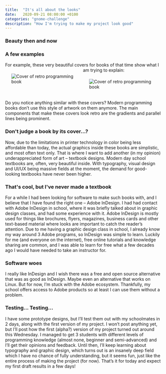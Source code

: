 ```yaml
---
title:  "It's all about the looks"
date:   2020-09-21 08:00:00 +0100
categories: "gnome-challenge"
description: "How I'm trying to make my project look good"
---
```

<h3>Beauty then and now</h3>

<h3>A few examples</h3>
For example, these very beautiful covers for books of that time show what I am trying to explain:

<span class="row">
    <span class="column half"><img class="blogimg" src="{{ site.baseurl }}/images/bookcover1.jpg" alt="Cover of retro programming book"></span>
    <span class="column half"><img class="blogimg" src="{{ site.baseurl }}/images/bookcover2.jpg" alt="Cover of retro programming book"></span>
</span>


Do you notice anything similar with these covers? Modern programming books don’t use this style of artwork on them anymore. The main components that make these covers look retro are the gradients and parallel lines being prominent.

<h3>Don't judge a book by its cover...?</h3>
Now, due to the limitations in printer technology in color being less affordable than today, the actual graphics inside these books are simplistic, and most often text only. That is where I want to add another (in my opinion) underappreciated form of art – textbook designs. Modern day school textbooks are, often, very beautiful inside. With typography, visual design and UI/UX being massive fields at the moment, the demand for good-looking textbooks have never been higher.

<h3>That's cool, but I've never made a textbook</h3>
For a while I had been looking for software to make such books with, and I believe that I have found the right one – Adobe InDesign. I had had contact with Adobe InDesign in school, where it was briefly talked about in graphic design classes, and had some experience with it. Adobe InDesign is mostly used for things like brochures, flyers, magazines, business cards and other text-based material where looks are important to catch the reader’s attention. Due to me having a graphic design class in school, I already know my way around 3 Adobe programs, so InDesign was simple to learn. Luckily for me (and everyone on the internet), free online tutorials and knowledge sharing are common, and I was able to learn for free what a few decades ago I would have needed to take an instructor for.

<h3>Software woes</h3>
I really like InDesign and I wish there was a free and open source alternative that was as good as InDesign. Maybe even an alternative that works on Linux. But for now, I’m stuck with the Adobe ecosystem. Thankfully, my school offers access to Adobe products so at least I can use them without a problem.

<h3>Testing... Testing...</h3>
I have some prototype designs, but I’ll test them out with my schoolmates in 2 days, along with the first version of my project. I won’t post anything yet, but I’ll post how the first (alpha?) version of my project turned out around this Wednesday. I managed to get 3 students with different levels of programming knowledge (almost none, beginner and semi-advanced) and I’ll get their opinions and feedback. Until then, I’ll keep learning about typography and graphic design, which turns out is an insanely deep field which I have no chance of fully understanding, but it seems fun, just like the entire process of making the project (for now). That’s it for today and expect my first draft results in a few days!

<style>
    .column {
        float: left;
    }

    .half {
        width: 50%;
    }

    .blogimg {
        padding: 20px;
    }

    @media screen and (max-width: 600px) {
        .column {
            width: 100%;
        }
    }

    .row:after {
        content: "";
        display: table;
        clear: both;
    }
</style>